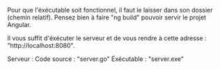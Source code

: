 Pour que l'éxécutable soit fonctionnel, il faut le laisser dans son dossier (chemin relatif).
Pensez bien à faire "ng build" pouvoir servir le projet Angular.

Il vous suffit d'éxécuter le serveur et de vous rendre à cette adresse : "http://localhost:8080".

Serveur :
Code source : "server.go"
Éxécutable : "server.exe"
